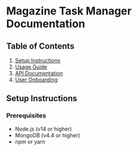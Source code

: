 # Magazine Task Manager Documentation

## Table of Contents
1. [Setup Instructions](#setup-instructions)
2. [Usage Guide](#usage-guide)
3. [API Documentation](#api-documentation)
4. [User Onboarding](#user-onboarding)

## Setup Instructions

### Prerequisites
- Node.js (v14 or higher)
- MongoDB (v4.4 or higher)
- npm or yarn 